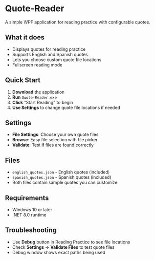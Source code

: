 # Quote-Reader

A simple WPF application for reading practice with configurable quotes.

## What it does
- Displays quotes for reading practice
- Supports English and Spanish quotes
- Lets you choose custom quote file locations
- Fullscreen reading mode

## Quick Start
1. **Download** the application
2. **Run** `Quote-Reader.exe`
3. **Click** "Start Reading" to begin
4. **Use Settings** to change quote file locations if needed

## Settings
- **File Settings**: Choose your own quote files
- **Browse**: Easy file selection with file picker
- **Validate**: Test if files are found correctly

## Files
- `english_quotes.json` - English quotes (included)
- `spanish_quotes.json` - Spanish quotes (included)
- Both files contain sample quotes you can customize

## Requirements
- Windows 10 or later
- .NET 8.0 runtime

## Troubleshooting
- Use **Debug** button in Reading Practice to see file locations
- Check **Settings** → **Validate Files** to test quote files
- Debug window shows exact paths being used